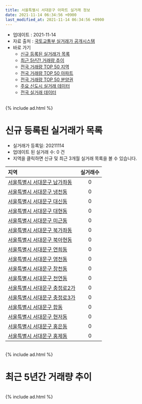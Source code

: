 ```yaml
---
title: 서울특별시 서대문구 아파트 실거래 정보
date: 2021-11-14 06:34:56 +0900
last_modified_at: 2021-11-14 06:34:56 +0900
---
```


* 업데이트 : 2021-11-14
* 자료 출처 : [국토교통부 실거래가 공개시스템](http://rt.molit.go.kr)
* 바로 가기
    * [신규 등록된 실거래가 목록](#신규-등록된-실거래가-목록)
    * [최근 5년간 거래량 추이](#최근-5년간-거래량-추이)
    * [전국 거래량 TOP 50 지역](https://inasie.github.io/apt-trade-info/최근-3개월-전국에서-가장-거래가-많이-발생한-지역)
    * [전국 거래량 TOP 50 아파트](https://inasie.github.io/apt-trade-info/최근-3개월-전국에서-가장-거래가-많이-발생한-아파트)
    * [전국 거래량 TOP 50 분양권](https://inasie.github.io/apt-trade-info/최근-3개월-전국에서-가장-거래가-많이-발생한-분양권)
    * [주요 신도시 실거래 데이터](https://inasie.github.io/apt-trade-info/주요-신도시)
    * [전국 실거래 데이터](https://inasie.github.io/apt-trade-info/전국)

<br>
{% include ad.html %}
<br>

# 신규 등록된 실거래가 목록
* 실거래가 등록일: 20211114
* 업데이트 된 실거래 수: 0 건
* 지역을 클릭하면 신규 및 최근 3개월 실거래 목록을 볼 수 있습니다.


|지역|실거래수|
|:---|:---:|
|[서울특별시 서대문구 남가좌동](https://inasie.github.io/apt-trade-info/서울특별시-서대문구-남가좌동)|0|
|[서울특별시 서대문구 냉천동](https://inasie.github.io/apt-trade-info/서울특별시-서대문구-냉천동)|0|
|[서울특별시 서대문구 대신동](https://inasie.github.io/apt-trade-info/서울특별시-서대문구-대신동)|0|
|[서울특별시 서대문구 대현동](https://inasie.github.io/apt-trade-info/서울특별시-서대문구-대현동)|0|
|[서울특별시 서대문구 미근동](https://inasie.github.io/apt-trade-info/서울특별시-서대문구-미근동)|0|
|[서울특별시 서대문구 북가좌동](https://inasie.github.io/apt-trade-info/서울특별시-서대문구-북가좌동)|0|
|[서울특별시 서대문구 북아현동](https://inasie.github.io/apt-trade-info/서울특별시-서대문구-북아현동)|0|
|[서울특별시 서대문구 연희동](https://inasie.github.io/apt-trade-info/서울특별시-서대문구-연희동)|0|
|[서울특별시 서대문구 영천동](https://inasie.github.io/apt-trade-info/서울특별시-서대문구-영천동)|0|
|[서울특별시 서대문구 창천동](https://inasie.github.io/apt-trade-info/서울특별시-서대문구-창천동)|0|
|[서울특별시 서대문구 천연동](https://inasie.github.io/apt-trade-info/서울특별시-서대문구-천연동)|0|
|[서울특별시 서대문구 충정로2가](https://inasie.github.io/apt-trade-info/서울특별시-서대문구-충정로2가)|0|
|[서울특별시 서대문구 충정로3가](https://inasie.github.io/apt-trade-info/서울특별시-서대문구-충정로3가)|0|
|[서울특별시 서대문구 합동](https://inasie.github.io/apt-trade-info/서울특별시-서대문구-합동)|0|
|[서울특별시 서대문구 현저동](https://inasie.github.io/apt-trade-info/서울특별시-서대문구-현저동)|0|
|[서울특별시 서대문구 홍은동](https://inasie.github.io/apt-trade-info/서울특별시-서대문구-홍은동)|0|
|[서울특별시 서대문구 홍제동](https://inasie.github.io/apt-trade-info/서울특별시-서대문구-홍제동)|0|


<br>
{% include ad.html %}
<br>

# 최근 5년간 거래량 추이


<div style="width:100%;">
    <canvas id="deal_progress" height="200"></canvas>
</div>

<script>
new Chart(document.getElementById("deal_progress"), {
    type: 'line',
    data: {
        labels: ['201611','201612','201701','201702','201703','201704','201705','201706','201707','201708','201709','201710','201711','201712','201801','201802','201803','201804','201805','201806','201807','201808','201809','201810','201811','201812','201901','201902','201903','201904','201905','201906','201907','201908','201909','201910','201911','201912','202001','202002','202003','202004','202005','202006','202007','202008','202009','202010','202011','202012','202101','202102','202103','202104','202105','202106','202107','202108','202109','202110','202111'],
        datasets: [{
            label: '매매',
            pointRadius: 1,
            data: [197, 139, 115, 175, 204, 211, 322, 389, 390, 218, 249, 218, 247, 265, 466, 347, 338, 201, 164, 205, 219, 462, 215, 112, 52, 47, 66, 54, 100, 90, 144, 211, 311, 329, 261, 397, 435, 368, 245, 288, 149, 91, 196, 529, 798, 190, 164, 174, 207, 236, 184, 134, 118, 196, 335, 143, 153, 161, 127, 60, 1],
            borderColor: "rgba(255, 201, 14, 1)",
            backgroundColor: "rgba(255, 201, 14, 0.5)",
            fill: false,
            lineTension: 0
        },{
            label: '전월세',
            pointRadius: 1,
            data: [290, 377, 377, 429, 284, 235, 306, 306, 283, 329, 343, 326, 381, 435, 461, 400, 405, 288, 276, 255, 260, 243, 241, 267, 249, 358, 499, 329, 316, 299, 235, 291, 289, 290, 254, 337, 308, 426, 388, 496, 337, 291, 320, 302, 344, 327, 294, 337, 263, 346, 387, 324, 358, 531, 566, 429, 368, 349, 328, 281, 81],
            borderColor: "rgba(0, 141, 185, 1)",
            backgroundColor: "rgba(0, 141, 185, 0.5)",
            fill: false,
            lineTension: 0
        }
        ]
    },
    options: {
        responsive: true,
        title: {
            display: false
        },
        tooltips: {
            mode: 'index',
            intersect: false
        },
        hover: {
            mode: 'nearest',
            intersect: true
        },
        scales: {
            xAxes: [{
                display: true,
                scaleLabel: {
                    display: true,
                    labelString: '년/월'
                }
            }],
            yAxes: [{
                display: true,
                ticks: {
                    suggestedMin: 0,
                },
                scaleLabel: {
                    display: true,
                    labelString: '실거래 수'
                }
            }]
        }
    }
});

</script>


<br>
{% include ad.html %}
<br>

